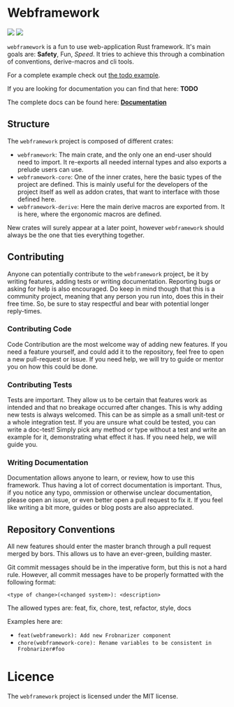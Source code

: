 Webframework
============

[![](https://img.shields.io/crates/d/webframework.svg?style=popout)](https://crates.io/crates/webframework)
[![](https://docs.rs/webframework/badge.svg)](https://docs.rs/webframework/)


`webframework` is a fun to use web-application Rust framework. It's main goals
are: **Safety**, Fun, *Speed*. It tries to achieve this through a combination of
conventions, derive-macros and cli tools.

For a complete example check out [the todo example](https://github.com/webframework-rs/webframework/tree/master/todo-example).

If you are looking for documentation you can find that here: **TODO**

The complete docs can be found here:
[**Documentation**](https://docs.rs/webframework/)

Structure
---------

The `webframework` project is composed of different crates:

- `webframework`: The main crate, and the only one an end-user should need to
  import. It re-exports all needed internal types and also exports a prelude
  users can use.
- `webframework-core`: One of the inner crates, here the basic types of the
  project are defined. This is mainly useful for the developers of the project
  itself as well as addon crates, that want to interface with those defined
  here.
- `webframework-derive`: Here the main derive macros are exported from. It is
  here, where the ergonomic macros are defined.

New crates will surely appear at a later point, however `webframework` should
always be the one that ties everything together.


Contributing
------------

Anyone can potentially contribute to the `webframework` project, be it by
writing features, adding tests or writing documentation. Reporting bugs or
asking for help is also encouraged. Do keep in mind though that this is a
community project, meaning that any person you run into, does this in their free
time. So, be sure to stay respectful and bear with potential longer reply-times.

### Contributing Code

Code Contribution are the most welcome way of adding new features. If you need a
feature yourself, and could add it to the repository, feel free to open a new
pull-request or issue. If you need help, we will try to guide or mentor you on
how this could be done.

### Contributing Tests

Tests are important. They allow us to be certain that features work as intended
and that no breakage occurred after changes. This is why adding new tests is
always welcomed. This can be as simple as a small unit-test or a whole
integration test. If you are unsure what could be tested, you can write a
doc-test! Simply pick any method or type without a test and write an example for
it, demonstrating what effect it has. If you need help, we will guide you.

### Writing Documentation

Documentation allows anyone to learn, or review, how to use this
framework. Thus having a lot of correct documentation is important. Thus, if you
notice any typo, ommission or otherwise unclear documentation, please open an
issue, or even better open a pull request to fix it. If you feel like writing a
bit more, guides or blog posts are also appreciated.


Repository Conventions
----------------------

All new features should enter the master branch through a pull request merged by
bors. This allows us to have an ever-green, building master.

Git commit messages should be in the imperative form, but this is not a hard
rule. However, all commit messages have to be properly formatted with the
following format:

`<type of change>(<changed system>): <description>`

The allowed types are: feat, fix, chore, test, refactor, style, docs

Examples here are:

- `feat(webframework): Add new Frobnarizer component`
- `chore(webframework-core): Rename variables to be consistent in
  Frobnarizer#foo`

Licence
=======

The `webframework` project is licensed under the MIT license.
